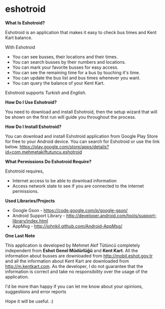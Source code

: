 eshotroid
=========

<b>What Is Eshotroid?</b>

Eshotroid is an application that makes it easy to check bus times and Kent Kart balance.

With Eshotroid
* You can see busses, their locations and their times.
* You can search busses by their numbers and locations.
* You can mark your favorite busses for easy access.
* You can see the remaining time for a bus by touching it's time.
* You can update the bus list and bus times whenever you want.
* You can query the balance of your Kent Kart.

Eshotroid supports *Turkish* and *English*.

<b>How Do I Use Eshotroid?</b>

You need to download and install Eshotroid, then the setup wizard that will be shown on the first run will guide you throughout the process.

<b>How Do I Install Eshotroid?</b>

You can download and install Eshotroid application from Google Play Store for free to your Android device. You can search for Eshotroid or use the link below.
https://play.google.com/store/apps/details?id=com.mehmetakiftutuncu.eshotroid

<b>What Permissions Do Eshotroid Require?</b>

Eshotroid requires,
* Internet access to be able to download information
* Access network state to see if you are connected to the internet
permissions.

<b>Used Libraries/Projects</b>

* Google Gson   		      - https://code.google.com/p/google-gson/
* Android Support Library - http://developer.android.com/tools/support-library/index.html
* AppMsg				          - http://johnkil.github.com/Android-AppMsg/

<b>One Last Note</b>

This application is developed by Mehmet Akif Tütüncü completely independent from <b>Eshot Genel Müdürlüğü</b> and <b>Kent Kart</b>. All the information about busses are downloaded from http://mobil.eshot.gov.tr and all the information about Kent Kart are downloaded from http://m.kentkart.com. As the developer, I do not guarantee that the information is correct and take no responsibility over the usage of the application.

I'd be more than happy if you can let me know about your opinions, suggestions and error reports

Hope it will be useful. :)
